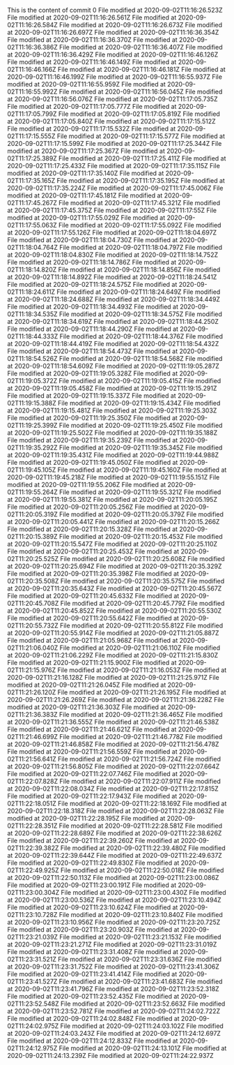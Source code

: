 This is the content of commit 0
File modified at 2020-09-02T11:16:26.523Z
File modified at 2020-09-02T11:16:26.561Z
File modified at 2020-09-02T11:16:26.584Z
File modified at 2020-09-02T11:16:26.673Z
File modified at 2020-09-02T11:16:26.697Z
File modified at 2020-09-02T11:16:36.354Z
File modified at 2020-09-02T11:16:36.370Z
File modified at 2020-09-02T11:16:36.386Z
File modified at 2020-09-02T11:16:36.407Z
File modified at 2020-09-02T11:16:36.429Z
File modified at 2020-09-02T11:16:46.126Z
File modified at 2020-09-02T11:16:46.149Z
File modified at 2020-09-02T11:16:46.166Z
File modified at 2020-09-02T11:16:46.181Z
File modified at 2020-09-02T11:16:46.199Z
File modified at 2020-09-02T11:16:55.937Z
File modified at 2020-09-02T11:16:55.959Z
File modified at 2020-09-02T11:16:55.992Z
File modified at 2020-09-02T11:16:56.045Z
File modified at 2020-09-02T11:16:56.076Z
File modified at 2020-09-02T11:17:05.735Z
File modified at 2020-09-02T11:17:05.777Z
File modified at 2020-09-02T11:17:05.799Z
File modified at 2020-09-02T11:17:05.819Z
File modified at 2020-09-02T11:17:05.840Z
File modified at 2020-09-02T11:17:15.512Z
File modified at 2020-09-02T11:17:15.532Z
File modified at 2020-09-02T11:17:15.555Z
File modified at 2020-09-02T11:17:15.577Z
File modified at 2020-09-02T11:17:15.599Z
File modified at 2020-09-02T11:17:25.344Z
File modified at 2020-09-02T11:17:25.367Z
File modified at 2020-09-02T11:17:25.389Z
File modified at 2020-09-02T11:17:25.411Z
File modified at 2020-09-02T11:17:25.433Z
File modified at 2020-09-02T11:17:35.115Z
File modified at 2020-09-02T11:17:35.140Z
File modified at 2020-09-02T11:17:35.165Z
File modified at 2020-09-02T11:17:35.195Z
File modified at 2020-09-02T11:17:35.224Z
File modified at 2020-09-02T11:17:45.006Z
File modified at 2020-09-02T11:17:45.181Z
File modified at 2020-09-02T11:17:45.267Z
File modified at 2020-09-02T11:17:45.321Z
File modified at 2020-09-02T11:17:45.375Z
File modified at 2020-09-02T11:17:55Z
File modified at 2020-09-02T11:17:55.029Z
File modified at 2020-09-02T11:17:55.063Z
File modified at 2020-09-02T11:17:55.092Z
File modified at 2020-09-02T11:17:55.126Z
File modified at 2020-09-02T11:18:04.697Z
File modified at 2020-09-02T11:18:04.730Z
File modified at 2020-09-02T11:18:04.764Z
File modified at 2020-09-02T11:18:04.797Z
File modified at 2020-09-02T11:18:04.830Z
File modified at 2020-09-02T11:18:14.752Z
File modified at 2020-09-02T11:18:14.786Z
File modified at 2020-09-02T11:18:14.820Z
File modified at 2020-09-02T11:18:14.856Z
File modified at 2020-09-02T11:18:14.892Z
File modified at 2020-09-02T11:18:24.541Z
File modified at 2020-09-02T11:18:24.575Z
File modified at 2020-09-02T11:18:24.611Z
File modified at 2020-09-02T11:18:24.649Z
File modified at 2020-09-02T11:18:24.688Z
File modified at 2020-09-02T11:18:34.449Z
File modified at 2020-09-02T11:18:34.493Z
File modified at 2020-09-02T11:18:34.535Z
File modified at 2020-09-02T11:18:34.575Z
File modified at 2020-09-02T11:18:34.619Z
File modified at 2020-09-02T11:18:44.250Z
File modified at 2020-09-02T11:18:44.290Z
File modified at 2020-09-02T11:18:44.333Z
File modified at 2020-09-02T11:18:44.376Z
File modified at 2020-09-02T11:18:44.419Z
File modified at 2020-09-02T11:18:54.432Z
File modified at 2020-09-02T11:18:54.473Z
File modified at 2020-09-02T11:18:54.526Z
File modified at 2020-09-02T11:18:54.568Z
File modified at 2020-09-02T11:18:54.609Z
File modified at 2020-09-02T11:19:05.287Z
File modified at 2020-09-02T11:19:05.328Z
File modified at 2020-09-02T11:19:05.372Z
File modified at 2020-09-02T11:19:05.415Z
File modified at 2020-09-02T11:19:05.458Z
File modified at 2020-09-02T11:19:15.291Z
File modified at 2020-09-02T11:19:15.337Z
File modified at 2020-09-02T11:19:15.388Z
File modified at 2020-09-02T11:19:15.434Z
File modified at 2020-09-02T11:19:15.481Z
File modified at 2020-09-02T11:19:25.303Z
File modified at 2020-09-02T11:19:25.350Z
File modified at 2020-09-02T11:19:25.399Z
File modified at 2020-09-02T11:19:25.450Z
File modified at 2020-09-02T11:19:25.502Z
File modified at 2020-09-02T11:19:35.188Z
File modified at 2020-09-02T11:19:35.239Z
File modified at 2020-09-02T11:19:35.292Z
File modified at 2020-09-02T11:19:35.345Z
File modified at 2020-09-02T11:19:35.431Z
File modified at 2020-09-02T11:19:44.988Z
File modified at 2020-09-02T11:19:45.050Z
File modified at 2020-09-02T11:19:45.105Z
File modified at 2020-09-02T11:19:45.160Z
File modified at 2020-09-02T11:19:45.218Z
File modified at 2020-09-02T11:19:55.151Z
File modified at 2020-09-02T11:19:55.206Z
File modified at 2020-09-02T11:19:55.264Z
File modified at 2020-09-02T11:19:55.321Z
File modified at 2020-09-02T11:19:55.381Z
File modified at 2020-09-02T11:20:05.195Z
File modified at 2020-09-02T11:20:05.256Z
File modified at 2020-09-02T11:20:05.319Z
File modified at 2020-09-02T11:20:05.379Z
File modified at 2020-09-02T11:20:05.441Z
File modified at 2020-09-02T11:20:15.266Z
File modified at 2020-09-02T11:20:15.328Z
File modified at 2020-09-02T11:20:15.389Z
File modified at 2020-09-02T11:20:15.453Z
File modified at 2020-09-02T11:20:15.547Z
File modified at 2020-09-02T11:20:25.110Z
File modified at 2020-09-02T11:20:25.453Z
File modified at 2020-09-02T11:20:25.525Z
File modified at 2020-09-02T11:20:25.608Z
File modified at 2020-09-02T11:20:25.694Z
File modified at 2020-09-02T11:20:35.329Z
File modified at 2020-09-02T11:20:35.398Z
File modified at 2020-09-02T11:20:35.508Z
File modified at 2020-09-02T11:20:35.575Z
File modified at 2020-09-02T11:20:35.643Z
File modified at 2020-09-02T11:20:45.567Z
File modified at 2020-09-02T11:20:45.633Z
File modified at 2020-09-02T11:20:45.708Z
File modified at 2020-09-02T11:20:45.779Z
File modified at 2020-09-02T11:20:45.852Z
File modified at 2020-09-02T11:20:55.530Z
File modified at 2020-09-02T11:20:55.642Z
File modified at 2020-09-02T11:20:55.732Z
File modified at 2020-09-02T11:20:55.812Z
File modified at 2020-09-02T11:20:55.914Z
File modified at 2020-09-02T11:21:05.887Z
File modified at 2020-09-02T11:21:05.968Z
File modified at 2020-09-02T11:21:06.040Z
File modified at 2020-09-02T11:21:06.110Z
File modified at 2020-09-02T11:21:06.229Z
File modified at 2020-09-02T11:21:15.830Z
File modified at 2020-09-02T11:21:15.900Z
File modified at 2020-09-02T11:21:15.976Z
File modified at 2020-09-02T11:21:16.053Z
File modified at 2020-09-02T11:21:16.128Z
File modified at 2020-09-02T11:21:25.971Z
File modified at 2020-09-02T11:21:26.045Z
File modified at 2020-09-02T11:21:26.120Z
File modified at 2020-09-02T11:21:26.195Z
File modified at 2020-09-02T11:21:26.269Z
File modified at 2020-09-02T11:21:36.228Z
File modified at 2020-09-02T11:21:36.303Z
File modified at 2020-09-02T11:21:36.383Z
File modified at 2020-09-02T11:21:36.465Z
File modified at 2020-09-02T11:21:36.555Z
File modified at 2020-09-02T11:21:46.538Z
File modified at 2020-09-02T11:21:46.621Z
File modified at 2020-09-02T11:21:46.699Z
File modified at 2020-09-02T11:21:46.778Z
File modified at 2020-09-02T11:21:46.858Z
File modified at 2020-09-02T11:21:56.478Z
File modified at 2020-09-02T11:21:56.559Z
File modified at 2020-09-02T11:21:56.641Z
File modified at 2020-09-02T11:21:56.724Z
File modified at 2020-09-02T11:21:56.805Z
File modified at 2020-09-02T11:22:07.664Z
File modified at 2020-09-02T11:22:07.746Z
File modified at 2020-09-02T11:22:07.828Z
File modified at 2020-09-02T11:22:07.911Z
File modified at 2020-09-02T11:22:08.034Z
File modified at 2020-09-02T11:22:17.815Z
File modified at 2020-09-02T11:22:17.943Z
File modified at 2020-09-02T11:22:18.051Z
File modified at 2020-09-02T11:22:18.169Z
File modified at 2020-09-02T11:22:18.318Z
File modified at 2020-09-02T11:22:28.063Z
File modified at 2020-09-02T11:22:28.195Z
File modified at 2020-09-02T11:22:28.351Z
File modified at 2020-09-02T11:22:28.581Z
File modified at 2020-09-02T11:22:28.689Z
File modified at 2020-09-02T11:22:38.626Z
File modified at 2020-09-02T11:22:39.260Z
File modified at 2020-09-02T11:22:39.382Z
File modified at 2020-09-02T11:22:39.480Z
File modified at 2020-09-02T11:22:39.644Z
File modified at 2020-09-02T11:22:49.637Z
File modified at 2020-09-02T11:22:49.830Z
File modified at 2020-09-02T11:22:49.925Z
File modified at 2020-09-02T11:22:50.018Z
File modified at 2020-09-02T11:22:50.113Z
File modified at 2020-09-02T11:23:00.086Z
File modified at 2020-09-02T11:23:00.191Z
File modified at 2020-09-02T11:23:00.304Z
File modified at 2020-09-02T11:23:00.430Z
File modified at 2020-09-02T11:23:00.536Z
File modified at 2020-09-02T11:23:10.494Z
File modified at 2020-09-02T11:23:10.624Z
File modified at 2020-09-02T11:23:10.728Z
File modified at 2020-09-02T11:23:10.840Z
File modified at 2020-09-02T11:23:10.956Z
File modified at 2020-09-02T11:23:20.725Z
File modified at 2020-09-02T11:23:20.903Z
File modified at 2020-09-02T11:23:21.039Z
File modified at 2020-09-02T11:23:21.153Z
File modified at 2020-09-02T11:23:21.271Z
File modified at 2020-09-02T11:23:31.019Z
File modified at 2020-09-02T11:23:31.408Z
File modified at 2020-09-02T11:23:31.521Z
File modified at 2020-09-02T11:23:31.636Z
File modified at 2020-09-02T11:23:31.752Z
File modified at 2020-09-02T11:23:41.306Z
File modified at 2020-09-02T11:23:41.414Z
File modified at 2020-09-02T11:23:41.527Z
File modified at 2020-09-02T11:23:41.683Z
File modified at 2020-09-02T11:23:41.796Z
File modified at 2020-09-02T11:23:52.318Z
File modified at 2020-09-02T11:23:52.435Z
File modified at 2020-09-02T11:23:52.548Z
File modified at 2020-09-02T11:23:52.663Z
File modified at 2020-09-02T11:23:52.781Z
File modified at 2020-09-02T11:24:02.722Z
File modified at 2020-09-02T11:24:02.848Z
File modified at 2020-09-02T11:24:02.975Z
File modified at 2020-09-02T11:24:03.102Z
File modified at 2020-09-02T11:24:03.243Z
File modified at 2020-09-02T11:24:12.697Z
File modified at 2020-09-02T11:24:12.833Z
File modified at 2020-09-02T11:24:12.975Z
File modified at 2020-09-02T11:24:13.101Z
File modified at 2020-09-02T11:24:13.239Z
File modified at 2020-09-02T11:24:22.937Z